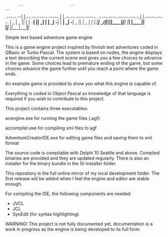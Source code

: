           __                     __                                                __              
.---.-.--|  |.--.--.-----.-----.|  |_.--.--.----.-----.    .----.----.-----.---.-.|  |_.-----.----.
|  _  |  _  ||  |  |  -__|     ||   _|  |  |   _|  -__|    |  __|   _|  -__|  _  ||   _|  _  |   _|
|___._|_____| \___/|_____|__|__||____|_____|__| |_____|    |____|__| |_____|___._||____|_____|__|  
                                                                                                   

Simple text based adventure game engine

This is a game engine project inspired by finnish text adventures coded in QBasic or Turbo Pascal.
The system is based on nodes, the engine displays a text describing the current scene and gives you a few choices
to advance in the game. Some choices lead to premature ending of the game, but some choices advance the game further until
you reach a point where the game ends.

An example game is provided to show you what this engine is capable of.

Everything is coded in Object Pascal so knowledge of that language is required if you wish to contribute to this project.

This project contains three executables: 



acengine.exe for running the game files (.agf)

accompiler.exe for compiling xml files to agf

AdventureCreatorIDE.exe for editing game files and saving them to xml format

The source code is compilable with Delphi 10 Seattle and above. Compiled binaries are provided and they are
updated regularly. There is also an installer for the binary bundle in the IS-Installer folder.

This repository is the full online mirror of my local development folder. The first release will be added when I feel the engine and editor are stable enough.

For compiling the IDE, the following components are needed:

- JVCL
- JCL
- SynEdit (for syntax highlighting)

WARNING! This project is not fully documented yet, documentation is a work in progress as the engine is 
being developed to its full form.
